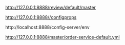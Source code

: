 http://127.0.0.1:8888/review/default/master

http://127.0.0.1:8888//configprops

http://localhost:8888/config-server/env

http://127.0.0.1:8888/master/order-service-default.yml